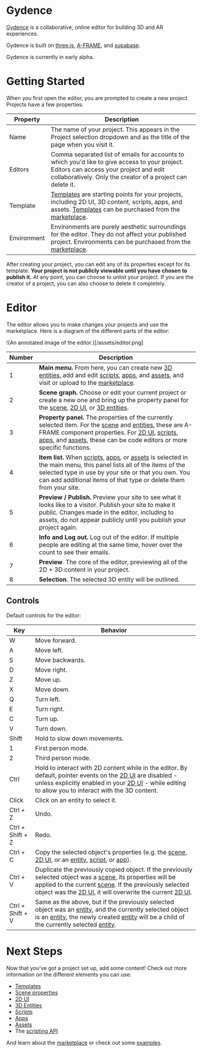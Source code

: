# Gydence

[Gydence](https://gydence.com) is a collaborative, online editor for building 3D and AR experiences.

Gydence is built on [three.js](https://threejs.org/), [A-FRAME](https://aframe.io/), and [supabase](https://supabase.com/).

Gydence is currently in early alpha.


# Getting Started

When you first open the editor, you are prompted to create a new project. Projects have a few properties:

| Property    | Description |
| ----------- | ----------- |
| Name        | The name of your project.  This appears in the Project selection dropdown and as the title of the page when you visit it. |
| Editors     | Comma separated list of emails for accounts to which you'd like to give access to your project.  Editors can access your project and edit collaboratively.  Only the creator of a project can delete it. |
| Template    | [Templates](/templates) are starting points for your projects, including 2D UI, 3D content, scripts, apps, and assets.  [Templates](/templates) can be purchased from the [marketplace](/marketplace). |
| Environment | Environments are purely aesthetic surroundings for the editor.  They do not affect your published project.  Environments can be purchased from the [marketplace](/marketplace). |

After creating your project, you can edit any of its properties except for its template.  **Your project is not publicly viewable until you have chosen to publish it.**  At any point, you can choose to unlist your project.  If you are the creator of a project, you can also choose to delete it completely.


# Editor

The editor allows you to make changes your projects and use the marketplace.  Here is a diagram of the different parts of the editor:

!(An annotated image of the editor.)[/assets/editor.png]

| Number    | Description |
| --------- | ----------- |
| 1 | **Main menu.**  From here, you can create new [3D entities](/entities), add and edit [scripts](/scripts), [apps](/apps), and [assets](/assets), and visit or upload to the [marketplace](/marketplace). |
| 2 | **Scene graph.**  Choose or edit your current project or create a new one and bring up the property panel for the [scene](/scene), [2D UI](/overlay), or [3D entities](/entities). |
| 3 | **Property panel.**  The properties of the currently selected item.  For the [scene](/scene) and [entities](/entities), these are A-FRAME component properties.  For [2D UI](/overlay), [scripts](/scripts), [apps](/apps), and [assets](/assets), these can be code editors or more specific functions. |
| 4 | **Item list.**  When [scripts](/scripts), [apps](/apps), or [assets](/assets) is selected in the main menu, this panel lists all of the items of the selected type in use by your site or that you own.  You can add additional items of that type or delete them from your site. |
| 5 | **Preview / Publish.** Preview your site to see what it looks like to a visitor.  Publish your site to make it public.  Changes made in the editor, including to assets, do not appear publicly until you publish your project again. |
| 6 | **Info and Log out.**  Log out of the editor.  If multiple people are editing at the same time, hover over the count to see their emails. |
| 7 | **Preview**.  The core of the editor, previewing all of the 2D + 3D content in your project. |
| 8 | **Selection**.  The selected 3D entity will be outlined. |


## Controls

Default controls for the editor:

| Key    | Behavior    |
| ------ | ----------- |
| W | Move forward. |
| A | Move left. |
| S | Move backwards. |
| D | Move right. |
| Z | Move up. |
| X | Move down. |
| Q | Turn left. |
| E | Turn right. |
| C | Turn up. |
| V | Turn down. |
| Shift | Hold to slow down movements. |
| 1 | First person mode. |
| 2 | Third person mode. |
| Ctrl | Hold to interact with 2D content while in the editor.  By default, pointer events on the [2D UI](/overlay) are disabled - unless explicitly enabled in your [2D UI](/overlay) - while editing to allow you to interact with the 3D content.
| Click | Click on an entity to select it. |
| Ctrl + Z | Undo. |
| Ctrl + Shift + Z | Redo. |
| Ctrl + C | Copy the selected object's properties (e.g. the [scene](/scene), [2D UI](/overlay), or an [entity](/entities), [script](/script), or [app](/app)). |
| Ctrl + V | Duplicate the previously copied object.  If the previously selected object was a [scene](/scene), its properties will be applied to the current [scene](/scene).  If the previously selected object was the [2D UI](/overlay), it will overwrite the current [2D UI](/overlay). |
| Ctrl + Shift + V | Same as the above, but if the previously selected object was an [entity](/entities), and the currently selected object is an [entity](/entities), the newly created [entity](/entities) will be a child of the currently selected [entity](/entities). |


# Next Steps

Now that you've got a project set up, add some content!  Check out more information on the different elements you can use:

- [Templates](/templates)
- [Scene properties](/scene)
- [2D UI](/overlay)
- [3D Entities](/entities)
- [Scripts](/scripts)
- [Apps](/apps)
- [Assets](/assets)
- The [scripting API](/api)

And learn about the [marketplace](/marketplace) or check out some [examples](/examples).